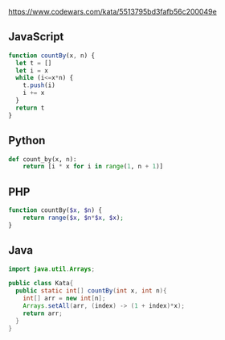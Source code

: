 https://www.codewars.com/kata/5513795bd3fafb56c200049e

## JavaScript
```js
function countBy(x, n) {
  let t = []
  let i = x
  while (i<=x*n) {
    t.push(i)
    i += x
  }
  return t
}
```

## Python
```python
def count_by(x, n):
    return [i * x for i in range(1, n + 1)]
```

## PHP
```php
function countBy($x, $n) {
    return range($x, $n*$x, $x);
}
```

## Java
```java
import java.util.Arrays;

public class Kata{
  public static int[] countBy(int x, int n){
    int[] arr = new int[n];
    Arrays.setAll(arr, (index) -> (1 + index)*x);
    return arr;
  }
}
```